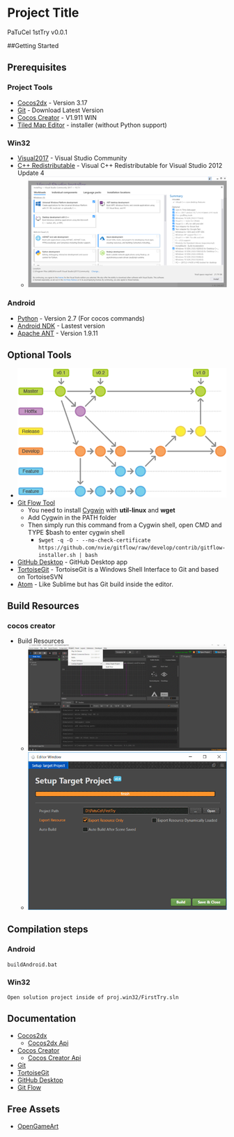 # Project Title


PaTuCel 1stTry v0.0.1

##Getting Started

## Prerequisites

### Project Tools
* [Cocos2dx](http://www.cocos2d-x.org/download) - Version 3.17
* [Git](https://git-scm.com/) - Download Latest Version
* [Cocos Creator](http://www.cocos2d-x.org/creator) - V1.911 WIN
* [Tiled Map Editor](https://thorbjorn.itch.io/tiled) - installer (without Python support)

### Win32
* [Visual2017](https://www.visualstudio.com/es/free-developer-offers/) - Visual Studio Community
* [C++ Redistributable](https://www.microsoft.com/en-us/download/details.aspx?id=30679#) - Visual C++ Redistributable for Visual Studio 2012 Update 4
	* ![alt text](https://github.com/PatuCel/FirstTry/blob/master/docs/Visual2017.png)

### Android
* [Python](https://www.python.org/downloads/windows/) - Version 2.7 (For cocos commands)
* [Android NDK](https://developer.android.com/ndk/downloads/) - Lastest version
* [Apache ANT](https://ant.apache.org/bindownload.cgi) - Version 1.9.11

## Optional Tools
* ![alt text](https://github.com/PatuCel/FirstTry/blob/Develop/docs/git-workflow-release-cycle-4maintenance.png)
* [Git Flow Tool](https://github.com/nvie/gitflow/wiki/Windows)
	* You need to install [Cygwin](http://www.cygwin.com/) with **util-linux** and **wget**
	* Add Cygwin in the PATH folder 
	* Then simply run this command from a Cygwin shell, open CMD and TYPE $bash to enter cygwin shell
		* ```$wget -q -O - --no-check-certificate https://github.com/nvie/gitflow/raw/develop/contrib/gitflow-installer.sh | bash```
* [GitHub Desktop](https://desktop.github.com/) - GitHub Desktop app
* [TortoiseGit](https://tortoisegit.org/) - TortoiseGit is a Windows Shell Interface to Git and based on TortoiseSVN
* [Atom](https://atom.io/) - Like Sublime but has Git build inside the editor.

## Build Resources

### cocos creator

* Build Resources
	* ![alt text](https://github.com/PatuCel/FirstTry/blob/Develop/docs/cocosCreatorSetup.png)
	* ![alt text](https://github.com/PatuCel/FirstTry/blob/Develop/docs/cocosCreatorBuild.png)

## Compilation steps

### Android

	buildAndroid.bat

### Win32
	Open solution project inside of proj.win32/FirstTry.sln

## Documentation

* [Cocos2dx](http://www.cocos2d-x.org/docs/cocos2d-x/en/index.html)
	* [Cocos2dx Api](http://www.cocos2d-x.org/docs/api-ref/cplusplus/v3x/)
* [Cocos Creator](http://cocos2d-x.org/docs/creator/manual/en/)
	* [Cocos Creator Api](http://www.cocos2d-x.org/docs/creator/api/en/)
* [Git](https://git-scm.com/doc)
* [TortoiseGit](https://tortoisegit.org/docs/tortoisegit/)
* [GitHub Desktop](https://help.github.com/desktop/)
* [Git Flow](https://github.com/nvie/gitflow/wiki)

## Free Assets

* [OpenGameArt](https://opengameart.org/)

